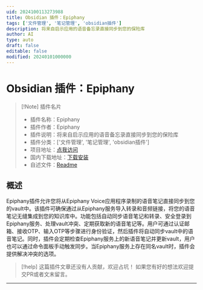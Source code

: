 ```yaml
---
uid: 2024100113273988
title: Obsidian 插件：Epiphany
tags: ['文件管理', '笔记管理', 'obsidian插件']
description: 将来自启示应用的语音备忘录直接同步到您的保险库
author: AI
type: auto
draft: false
editable: false
modified: 20240101000000
---
```


# Obsidian 插件：Epiphany

> [!Note] 插件名片
> - 插件名称：Epiphany
> - 插件作者：Epiphany
> - 插件说明：将来自启示应用的语音备忘录直接同步到您的保险库
> - 插件分类：['文件管理', '笔记管理', 'obsidian插件']
> - 项目地址：[点我访问](https://github.com/Epiphany-Notes/epiphany-obsidian-plugin)
> - 国内下载地址：[下载安装](https://pkmer.cn/products/plugin/pluginMarket/?epiphany)
> - 自述文件：[Readme](https://ghproxy.net/https://raw.githubusercontent.com/Epiphany-Notes/epiphany-obsidian-plugin/main/README.md)



## 概述

Epiphany插件允许您将从Epiphany Voice应用程序录制的语音笔记直接同步到您的vault中。该插件可确保通过从Epiphany服务导入转录和音频链接，将您的语音笔记无缝集成到您的知识库中。功能包括自动同步语音笔记和转录、安全登录到Epiphany服务、处理vault冲突、定期获取新的语音笔记等。用户可通过认证邮箱、接收OTP、输入OTP等步骤进行身份验证，然后插件将自动同步vault中的语音笔记。同时，插件会定期检查Epiphany服务上的新语音笔记并更新vault，用户也可以通过命令面板手动触发同步。当Epiphany服务上存在同名vault时，插件会提供解决冲突的选项。


> [!help] 
> 这篇插件文章还没有人贡献，欢迎占坑！
> 如果您有好的想法欢迎提交PR或者文末留言。
> 

---



